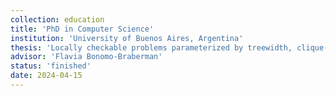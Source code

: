 ```yaml
---
collection: education
title: 'PhD in Computer Science'
institution: 'University of Buenos Aires, Argentina'
thesis: 'Locally checkable problems parameterized by treewidth, clique-width and mim-width'
advisor: 'Flavia Bonomo-Braberman'
status: 'finished'
date: 2024-04-15
---
```

